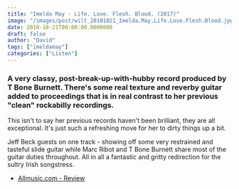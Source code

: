 ```yaml
---
title: "Imelda May - Life. Love. Flesh. Blood. (2017)"
image: "/images/post/wilt_20181021_Imelda.May.Life.Love.Flesh.Blood.jpg"
date: 2018-10-21T00:00:00.0000000
draft: false
author: "David"
tags: ["imeldamay"]
categories: ["Listen"]
---
```

### A very classy, post-break-up-with-hubby record produced by T Bone Burnett. There's some real texture and reverby guitar added to proceedings that is in real contrast to her previous "clean" rockabilly recordings.

 This isn't to say her previous records haven't been brilliant, they are all exceptional. It's just such a refreshing move for her to dirty things up a bit.

 Jeff Beck guests on one track - showing off some very restrained and tasteful slide guitar while Marc Ribot and T Bone Burnett share most of the guitar duties throughout. All in all a fantastic and gritty redirection for the sultry Irish songstress.

-  [Allmusic.com - Review](https://www.allmusic.com/album/life-love-flesh-blood-mw0003015663)